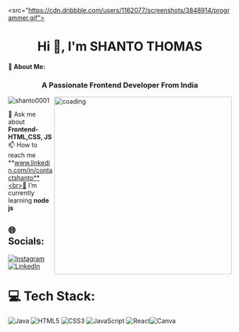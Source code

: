  <src="https://cdn.dribbble.com/users/1162077/screenshots/3848914/programmer.gif">
<h1 align="center">Hi 👋, I'm SHANTO THOMAS</h1>
<P> <h4>💫 About Me: 
</h4></P>
<h3 align="center">A Passionate Frontend Developer From India</h3>
<img align ="right" alt ="coading" width="400" src="https://cdn.dribbble.com/users/1162077/screenshots/3848914/programmer.gif">

<p align="left"> <img src="https://komarev.com/ghpvc/?username=shanto0001&label=Profile%20views&color=0e75b6&style=flat" alt="shanto0001" /> </p>

💬 Ask me about  **Frontend- HTML,CSS, JS**<br>📫 How to reach me  **www.linkedin.com/in/contactshanto**<br>🌱 I’m currently learning **node js**<br>


## 🌐 Socials:
[![Instagram](https://img.shields.io/badge/Instagram-%23E4405F.svg?logo=Instagram&logoColor=white)](https://instagram.com/shantothomas001) [![LinkedIn](https://img.shields.io/badge/LinkedIn-%230077B5.svg?logo=linkedin&logoColor=white)](https://linkedin.com/in/www.linkedin.com/in/contactshanto) 

# 💻 Tech Stack:
![Java](https://img.shields.io/badge/java-%23ED8B00.svg?style=for-the-badge&logo=java&logoColor=white) ![HTML5](https://img.shields.io/badge/html5-%23E34F26.svg?style=for-the-badge&logo=html5&logoColor=white) ![CSS3](https://img.shields.io/badge/css3-%231572B6.svg?style=for-the-badge&logo=css3&logoColor=white) ![JavaScript](https://img.shields.io/badge/javascript-%23323330.svg?style=for-the-badge&logo=javascript&logoColor=%23F7DF1E) ![React](https://img.shields.io/badge/react-%2320232a.svg?style=for-the-badge&logo=react&logoColor=%2361DAFB)![Canva](https://img.shields.io/badge/Canva-%2300C4CC.svg?style=for-the-badge&logo=Canva&logoColor=white)

<!-- Proudly created with GPRM ( https://gprm.itsvg.in ) -->
